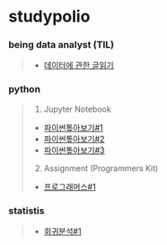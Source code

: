 # studypolio
### being data analyst (TIL)
> - [데이터에 관한 글읽기](https://velog.io/@sunjoo)

### python
> 1. Jupyter Notebook
> - [파이썬톺아보기#1](py_grammer_1.html)
> - [파이썬톺아보기#2](py_grammer_2.html)
> - [파이썬톺아보기#3](py_grammer_3_1.html)
> 2. Assignment (Programmers Kit)
> - [프로그래머스#1](assignment_1.html)

### statistis
> - [회귀분석#1](Regression_1.html)
